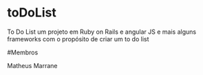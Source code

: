 # toDoList
To Do List um projeto em Ruby on Rails e angular JS e mais alguns frameworks com o propósito de criar um to do list

#Membros

Matheus Marrane
